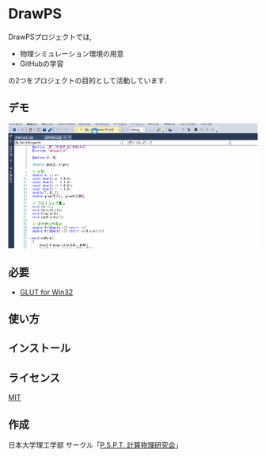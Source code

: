 ﻿DrawPS
======
DrawPSプロジェクトでは, 
- 物理シミュレーション環境の用意
- GitHubの学習

の2つをプロジェクトの目的として活動しています.

## デモ
![](/demo.gif)

## 必要
- [GLUT for Win32](http://user.xmission.com/~nate/glut.html)

## 使い方

## インストール

## ライセンス
[MIT](/LICENSE)
## 作成
日本大学理工学部 サークル「[P.S.P.T. 計算物理研究会](http://www23.atwiki.jp/pspt/)」
